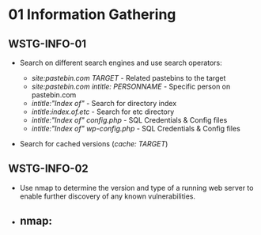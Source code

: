 # 01 Information Gathering
## WSTG-INFO-01
* Search on different search engines and use search operators:
  - *site:pastebin.com TARGET* - Related pastebins to the target
  - *site:pastebin.com intitle: PERSONNAME* - Specific person on pastebin.com
  - *intitle:"Index of"* - Search for directory index
  - *intitle:index.of.etc* - Search for etc directory
  - *intitle:"Index of" config.php* - SQL Credentials & Config files
  - *intitle:"Index of" wp-config.php* - SQL Credentials & Config files

* Search for cached versions (*cache: TARGET*)

## WSTG-INFO-02
* Use nmap to determine the version and type of a running web server to enable further discovery of any known vulnerabilities.
* nmap:
  - 
